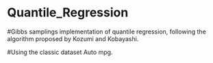 # Quantile_Regression
#Gibbs samplings implementation of quantile regression, following the algorithm proposed by Kozumi and Kobayashi.

#Using the classic dataset Auto mpg.
